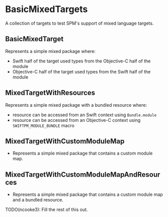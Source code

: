 # BasicMixedTargets

A collection of targets to test SPM's support of mixed language targets. 

## BasicMixedTarget
Represents a simple mixed package where:
- Swift half of the target used types from the Objective-C half of the module
- Objective-C half of the target used types from the Swift half of the module

## MixedTargetWithResources
Represents a simple mixed package with a bundled resource where:
- resource can be accessed from an Swift context using `Bundle.module`
- resource can be accessed from an Objective-C context using 
  `SWIFTPM_MODULE_BUNDLE` macro
  
## MixedTargetWithCustomModuleMap
- Represents a simple mixed package that contains a custom module map.

## MixedTargetWithCustomModuleMapAndResources
- Represents a simple mixed package that contains a custom module map and 
  a bundled resource. 
  
TODO(ncooke3): Fill the rest of this out.
